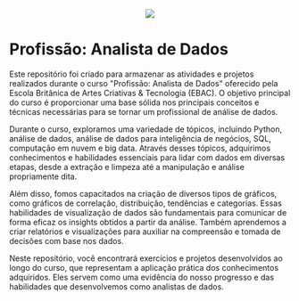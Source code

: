 <div align='center'>
  <img src="https://github.com/ronaldoaires/ebac-analista-de-dados/assets/15646423/c4486ff7-77de-487b-bfc6-2d4012edefd9.png"/>
</div>

# Profissão: Analista de Dados

Este repositório foi criado para armazenar as atividades e projetos realizados durante o curso "Profissão: Analista de Dados" oferecido pela Escola Britânica de Artes Criativas & Tecnologia (EBAC). O objetivo principal do curso é proporcionar uma base sólida nos principais conceitos e técnicas necessárias para se tornar um profissional de análise de dados.

Durante o curso, exploramos uma variedade de tópicos, incluindo Python, análise de dados, análise de dados para inteligência de negócios, SQL, computação em nuvem e big data. Através desses tópicos, adquirimos conhecimentos e habilidades essenciais para lidar com dados em diversas etapas, desde a extração e limpeza até a manipulação e análise propriamente dita.

Além disso, fomos capacitados na criação de diversos tipos de gráficos, como gráficos de correlação, distribuição, tendências e categorias. Essas habilidades de visualização de dados são fundamentais para comunicar de forma eficaz os insights obtidos a partir da análise. Também aprendemos a criar relatórios e visualizações para auxiliar na compreensão e tomada de decisões com base nos dados.

Neste repositório, você encontrará exercícios e projetos desenvolvidos ao longo do curso, que representam a aplicação prática dos conhecimentos adquiridos. Eles servem como uma evidência do nosso progresso e das habilidades que desenvolvemos como analistas de dados.
